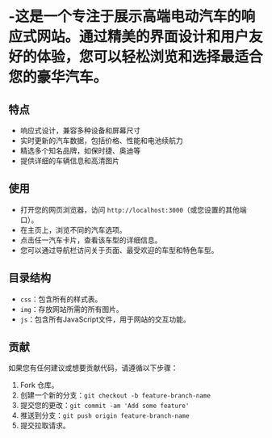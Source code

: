 # -这是一个专注于展示高端电动汽车的响应式网站。通过精美的界面设计和用户友好的体验，您可以轻松浏览和选择最适合您的豪华汽车。

## 特点

- 响应式设计，兼容多种设备和屏幕尺寸
- 实时更新的汽车数据，包括价格、性能和电池续航力
- 精选多个知名品牌，如保时捷、奥迪等
- 提供详细的车辆信息和高清图片

## 使用

- 打开您的网页浏览器，访问 `http://localhost:3000`（或您设置的其他端口）。
- 在主页上，浏览不同的汽车选项。
- 点击任一汽车卡片，查看该车型的详细信息。
- 您可以通过导航栏访问关于页面、最受欢迎的车型和特色车型。

## 目录结构

- `css`：包含所有的样式表。
- `img`：存放网站所需的所有图片。
- `js`：包含所有JavaScript文件，用于网站的交互功能。

## 贡献

如果您有任何建议或想要贡献代码，请遵循以下步骤：

1. Fork 仓库。
2. 创建一个新的分支：`git checkout -b feature-branch-name`
3. 提交您的更改：`git commit -am 'Add some feature'`
4. 推送到分支：`git push origin feature-branch-name`
5. 提交拉取请求。

